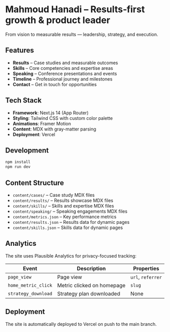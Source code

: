 # Mahmoud Hanadi – Results‑first growth & product leader

From vision to measurable results — leadership, strategy, and execution.

## Features

- **Results** – Case studies and measurable outcomes
- **Skills** – Core competencies and expertise areas  
- **Speaking** – Conference presentations and events
- **Timeline** – Professional journey and milestones
- **Contact** – Get in touch for opportunities

## Tech Stack

- **Framework**: Next.js 14 (App Router)
- **Styling**: Tailwind CSS with custom color palette
- **Animations**: Framer Motion
- **Content**: MDX with gray-matter parsing
- **Deployment**: Vercel

## Development

```bash
npm install
npm run dev
```

## Content Structure

- `content/cases/` – Case study MDX files
- `content/results/` – Results showcase MDX files  
- `content/skills/` – Skills and expertise MDX files
- `content/speaking/` – Speaking engagements MDX files
- `content/metrics.json` – Key performance metrics
- `content/results.json` – Results data for dynamic pages
- `content/skills.json` – Skills data for dynamic pages

## Analytics

The site uses Plausible Analytics for privacy-focused tracking:

| Event | Description | Properties |
|-------|-------------|------------|
| `page_view` | Page view | `url`, `referrer` |
| `home_metric_click` | Metric clicked on homepage | `slug` |
| `strategy_download` | Strategy plan downloaded | None |

## Deployment

The site is automatically deployed to Vercel on push to the main branch.